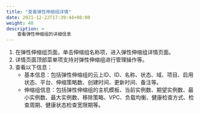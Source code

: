 ```yaml
---
title: "查看弹性伸缩组详情"
date: 2021-12-22T17:39:44+08:00
weight: 40
description: >
    查看弹性伸缩组的详细信息
---
```


1. 在弹性伸缩组页面，单击伸缩组名称项，进入弹性伸缩组详情页面。
2. 详情页面顶部菜单项支持对弹性伸缩组进行管理操作等。
3. 查看以下信息：
   - 基本信息：包括弹性伸缩组的云上ID、ID、名称、状态、域、项目、启用状态、平台、伸缩策略数、创建时间、更新时间、备注等。
   - 伸缩组信息：包括弹性伸缩组的主机模板、当前实例数、期望实例数、最小实例数、最大实例数、移除策略、VPC、负载均衡、健康检查方式、检查周期、健康状态检查宽限期等。